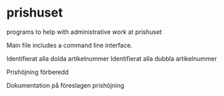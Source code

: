 # prishuset
programs to help with administrative work at prishuset

Main file includes a command line interface.

Identifierat alla dolda artikelnummer
Identifierat alla dubbla artikelnummer

Prishöjning förberedd

Dokumentation på föreslagen prishöjning
